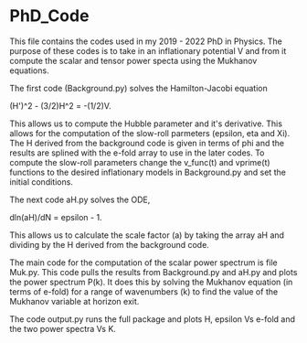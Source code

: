 # PhD_Code

This file contains the codes used in my 2019 - 2022 PhD in Physics. 
The purpose of these codes is to take in an inflationary potential V and from it compute the scalar and tensor power specta using the Mukhanov equations. 

The first code (Background.py) solves the Hamilton-Jacobi equation

(H')^2 - (3/2)H^2 = -(1/2)V.

This allows us to compute the Hubble parameter and it's derivative. This allows for the computation of the slow-roll parmeters (epsilon, eta and Xi). The H derived from the background code is given in terms of phi and the results are splined with the e-fold array to use in the later codes. To compute the slow-roll parameters change the v_func(t) and vprime(t) functions to the desired inflationary models in Background.py and set the initial conditions. 

The next code aH.py solves the ODE, 

dln(aH)/dN = epsilon - 1. 

This allows us to calculate the scale factor (a) by taking the array aH and dividing by the H derived from the background code. 

The main code for the computation of the scalar power spectrum is file Muk.py. This code pulls the results from Background.py and aH.py and plots the power spectrum P(k). It does this by solving the Mukhanov equation (in terms of e-fold) for a range of wavenumbers (k) to find the value of the Mukhanov variable at horizon exit. 




The code output.py runs the full package and plots H, epsilon Vs e-fold and the two power spectra Vs K.
